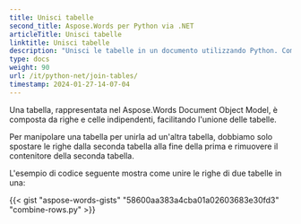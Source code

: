 ```yaml
---
title: Unisci tabelle
second_title: Aspose.Words per Python via .NET
articleTitle: Unisci tabelle
linktitle: Unisci tabelle
description: "Unisci le tabelle in un documento utilizzando Python. Come unire due tabelle in una in Python."
type: docs
weight: 90
url: /it/python-net/join-tables/
timestamp: 2024-01-27-14-07-04
---
```


Una tabella, rappresentata nel Aspose.Words Document Object Model, è composta da righe e celle indipendenti, facilitando l'unione delle tabelle.

Per manipolare una tabella per unirla ad un'altra tabella, dobbiamo solo spostare le righe dalla seconda tabella alla fine della prima e rimuovere il contenitore della seconda tabella.

L'esempio di codice seguente mostra come unire le righe di due tabelle in una:

{{< gist "aspose-words-gists" "58600aa383a4cba01a02603683e30fd3" "combine-rows.py" >}}
